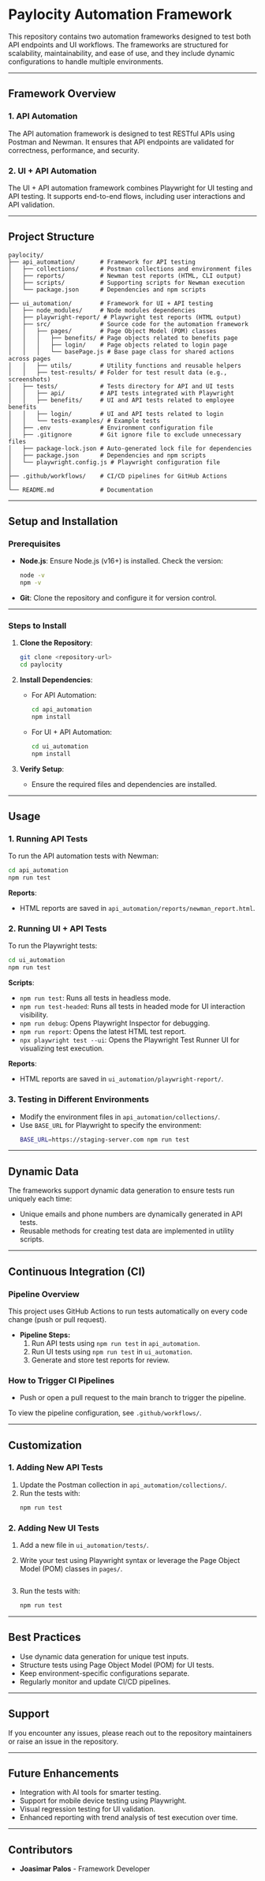 # Paylocity Automation Framework

This repository contains two automation frameworks designed to test both API endpoints and UI workflows. The frameworks are structured for scalability, maintainability, and ease of use, and they include dynamic configurations to handle multiple environments.

---

## **Framework Overview**

### **1. API Automation**
The API automation framework is designed to test RESTful APIs using Postman and Newman. It ensures that API endpoints are validated for correctness, performance, and security.

### **2. UI + API Automation**
The UI + API automation framework combines Playwright for UI testing and API testing. It supports end-to-end flows, including user interactions and API validation.

---

## **Project Structure**

```
paylocity/
├── api_automation/       # Framework for API testing
│   ├── collections/      # Postman collections and environment files
│   ├── reports/          # Newman test reports (HTML, CLI output)
│   ├── scripts/          # Supporting scripts for Newman execution
│   └── package.json      # Dependencies and npm scripts
│
├── ui_automation/        # Framework for UI + API testing
│   ├── node_modules/     # Node modules dependencies
│   ├── playwright-report/ # Playwright test reports (HTML output)
│   ├── src/              # Source code for the automation framework
│   │   ├── pages/        # Page Object Model (POM) classes
│   │   │   ├── benefits/ # Page objects related to benefits page
│   │   │   ├── login/    # Page objects related to login page
│   │   │   └── basePage.js # Base page class for shared actions across pages
│   │   ├── utils/        # Utility functions and reusable helpers
│   │   ├── test-results/ # Folder for test result data (e.g., screenshots)
│   ├── tests/            # Tests directory for API and UI tests
│   │   ├── api/          # API tests integrated with Playwright
│   │   ├── benefits/     # UI and API tests related to employee benefits
│   │   ├── login/        # UI and API tests related to login
│   │   └── tests-examples/ # Example tests
│   ├── .env              # Environment configuration file
│   ├── .gitignore        # Git ignore file to exclude unnecessary files
│   ├── package-lock.json # Auto-generated lock file for dependencies
│   ├── package.json      # Dependencies and npm scripts
│   └── playwright.config.js # Playwright configuration file
│
├── .github/workflows/    # CI/CD pipelines for GitHub Actions
│
└── README.md             # Documentation 

```

---

## **Setup and Installation**

### **Prerequisites**
- **Node.js**: Ensure Node.js (v16+) is installed. Check the version:
  ```bash
  node -v
  npm -v
  ```
- **Git**: Clone the repository and configure it for version control.

---

### **Steps to Install**

1. **Clone the Repository**:
   ```bash
   git clone <repository-url>
   cd paylocity
   ```

2. **Install Dependencies**:
   - For API Automation:
     ```bash
     cd api_automation
     npm install
     ```
   - For UI + API Automation:
     ```bash
     cd ui_automation
     npm install
     ```

3. **Verify Setup**:
   - Ensure the required files and dependencies are installed.

---

## **Usage**

### **1. Running API Tests**
To run the API automation tests with Newman:
```bash
cd api_automation
npm run test
```

**Reports**:
- HTML reports are saved in `api_automation/reports/newman_report.html`.

### **2. Running UI + API Tests**
To run the Playwright tests:
```bash
cd ui_automation
npm run test
```

**Scripts**:
- `npm run test`: Runs all tests in headless mode.
- `npm run test-headed`: Runs all tests in headed mode for UI interaction visibility.
- `npm run debug`: Opens Playwright Inspector for debugging.
- `npm run report`: Opens the latest HTML test report.
- `npx playwright test --ui`: Opens the Playwright Test Runner UI for visualizing test execution.

**Reports**:
- HTML reports are saved in `ui_automation/playwright-report/`.

### **3. Testing in Different Environments**
- Modify the environment files in `api_automation/collections/`.
- Use `BASE_URL` for Playwright to specify the environment:
  ```bash
  BASE_URL=https://staging-server.com npm run test
  ```

---

## **Dynamic Data**
The frameworks support dynamic data generation to ensure tests run uniquely each time:
- Unique emails and phone numbers are dynamically generated in API tests.
- Reusable methods for creating test data are implemented in utility scripts.

---

## **Continuous Integration (CI)**

### **Pipeline Overview**
This project uses GitHub Actions to run tests automatically on every code change (push or pull request). 

- **Pipeline Steps:**
  1. Run API tests using `npm run test` in `api_automation`.
  2. Run UI tests using `npm run test` in `ui_automation`.
  3. Generate and store test reports for review.

### **How to Trigger CI Pipelines**
- Push or open a pull request to the main branch to trigger the pipeline.

To view the pipeline configuration, see `.github/workflows/`.

---

## **Customization**

### **1. Adding New API Tests**
1. Update the Postman collection in `api_automation/collections/`.
2. Run the tests with:
   ```bash
   npm run test
   ```

### **2. Adding New UI Tests**
1. Add a new file in `ui_automation/tests/`.
2. Write your test using Playwright syntax or leverage the Page Object Model (POM) classes in `pages/`.

 
   ```
3. Run the tests with:
   ```bash
   npm run test
   ```

---

## **Best Practices**
- Use dynamic data generation for unique test inputs.
- Structure tests using Page Object Model (POM) for UI tests.
- Keep environment-specific configurations separate.
- Regularly monitor and update CI/CD pipelines.

---

## **Support**
If you encounter any issues, please reach out to the repository maintainers or raise an issue in the repository.

---

## **Future Enhancements**
- Integration with AI tools for smarter testing.
- Support for mobile device testing using Playwright.
- Visual regression testing for UI validation.
- Enhanced reporting with trend analysis of test execution over time.

---

## **Contributors**
- **Joasimar Palos** - Framework Developer

